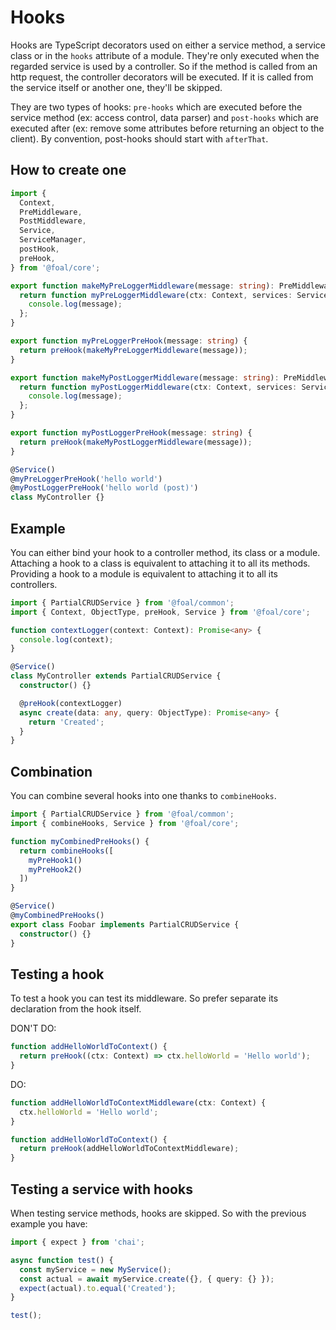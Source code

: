 # Hooks

Hooks are TypeScript decorators used on either a service method, a service class or in the `hooks` attribute of a module. They're only executed when the regarded service is used by a controller. So if the method is called from an http request, the controller decorators will be executed. If it is called from the service itself or another one, they'll be skipped.

They are two types of hooks: `pre-hooks` which are executed before the service method (ex: access control, data parser) and `post-hooks` which are executed after (ex: remove some attributes before returning an object to the client). By convention, post-hooks should start with `afterThat`.

## How to create one

```typescript
import {
  Context,
  PreMiddleware,
  PostMiddleware,
  Service,
  ServiceManager,
  postHook,
  preHook,
} from '@foal/core';

export function makeMyPreLoggerMiddleware(message: string): PreMiddleware {
  return function myPreLoggerMiddleware(ctx: Context, services: ServiceManager): void {
    console.log(message);
  };
}

export function myPreLoggerPreHook(message: string) {
  return preHook(makeMyPreLoggerMiddleware(message));
}

export function makeMyPostLoggerMiddleware(message: string): PreMiddleware {
  return function myPostLoggerMiddleware(ctx: Context, services: ServiceManager): void {
    console.log(message);
  };
}

export function myPostLoggerPreHook(message: string) {
  return preHook(makeMyPostLoggerMiddleware(message));
}

@Service()
@myPreLoggerPreHook('hello world')
@myPostLoggerPreHook('hello world (post)')
class MyController {}

```

## Example

You can either bind your hook to a controller method, its class or a module. Attaching a hook to a class is equivalent to attaching it to all its methods. Providing a hook to a module is equivalent to attaching it to all its controllers.

```typescript
import { PartialCRUDService } from '@foal/common';
import { Context, ObjectType, preHook, Service } from '@foal/core';

function contextLogger(context: Context): Promise<any> {
  console.log(context);
}

@Service()
class MyController extends PartialCRUDService {
  constructor() {}

  @preHook(contextLogger)
  async create(data: any, query: ObjectType): Promise<any> {
    return 'Created';
  }
}
```

## Combination

You can combine several hooks into one thanks to `combineHooks`.

```typescript
import { PartialCRUDService } from '@foal/common';
import { combineHooks, Service } from '@foal/core';

function myCombinedPreHooks() {
  return combineHooks([
    myPreHook1()
    myPreHook2()
  ])
}

@Service()
@myCombinedPreHooks()
export class Foobar implements PartialCRUDService {
  constructor() {}
}

```

## Testing a hook

To test a hook you can test its middleware. So prefer separate its declaration from the hook itself.

DON'T DO:
```typescript
function addHelloWorldToContext() {
  return preHook((ctx: Context) => ctx.helloWorld = 'Hello world');
}
```

DO:
```typescript
function addHelloWorldToContextMiddleware(ctx: Context) {
  ctx.helloWorld = 'Hello world';
}

function addHelloWorldToContext() {
  return preHook(addHelloWorldToContextMiddleware);
}
```

## Testing a service with hooks

When testing service methods, hooks are skipped. So with the previous example you have:

```typescript
import { expect } from 'chai';

async function test() {
  const myService = new MyService();
  const actual = await myService.create({}, { query: {} });
  expect(actual).to.equal('Created');
}

test();
```
